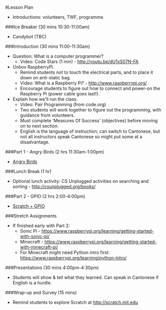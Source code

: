 #Lesson Plan

* Introductions: volunteers, TWF, programme.

###Ice Breaker (30 mins 10:30-11:00am)
* Candybot (TBC)

###Introduction (30 mins  11:00-11:30am)
* Question: What is a computer programmer?
	*  Video: Code Stars (1 min) - http://youtu.be/dU1xS07N-FA
* Unbox RaspberryPi.
	* Remind students not to touch the electrical parts, and to place it down on anti-static bag.
	* Video: What is a Raspberry Pi? - http://www.raspberrypi.org/
	* Encourage students to figure out how to connect and power-on the Raspberry Pi (power cable goes last!).
* Explain how we'll run the class.
	* Video:  Pair Programming (from code.org)
	* Two students will work together to figure out the programming, with guidance from volunteers.
	* Must complete 'Measures Of Success' (objectives) before moving on to next section. 
	* English is the language of instruction; can switch to Cantonese, but not all instructors speak Cantonese so might put some at a disadvantage.

###Part 1 - Angry Birds (2 hrs  11:30am-1:00pm)
* [Angry Birds](LESSON_PLAN_ANGRY_BIRDS.md)

###Lunch Break (1 hr)
* Optional lunch activity: CS Unplugged activities on searching and sorting - http://csunplugged.org/books/

###Part 2 - GPIO (2 hrs  2:00-4:00pm)
* [Scratch + GPIO](LESSON_PLAN_GPIO.md)

###Stretch Assignments
* If finished early with Part 2:
	* Sonic Pi - https://www.raspberrypi.org/learning/getting-started-with-sonic-pi/
	* Minecraft - https://www.raspberrypi.org/learning/getting-started-with-minecraft-pi/
	* For Minecraft might need Python intro first: https://www.raspberrypi.org/learning/python-intro/

###Presentations (30 mins  4:00pm-4:30pm)
* Students will show & tell what they learned. Can speak in Cantonese if English is a hurdle.

###Wrap-up and Survey (15 mins)
* Remind students to explore Scratch at http://scratch.mit.edu




